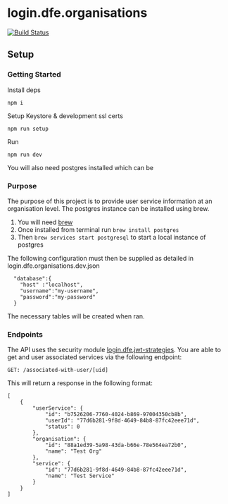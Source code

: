 # login.dfe.organisations

[![Build Status](https://travis-ci.org/DFE-Digital/login.dfe.organisations.svg?branch=master)](https://travis-ci.org/DFE-Digital/login.dfe.organisations)

## Setup

### Getting Started

Install deps
```
npm i
```

Setup Keystore & development ssl certs
```
npm run setup
```

Run
```
npm run dev
```

You will also need postgres installed which can be 

### Purpose

The purpose of this project is to provide user service information at an organisation level.
The postgres instance can be installed using brew.
1) You will need [brew](https://brew.sh/)
1) Once installed from terminal run ``` brew install postgres ```
1) Then ```brew services start postgresql``` to start a local instance of postgres

The following configuration must then be supplied as detailed in login.dfe.organisations.dev.json

```
  "database":{
    "host" :"localhost",
    "username":"my-username",
    "password":"my-password"
  }
```

The necessary tables will be created when ran.

### Endpoints

The API uses the security module [login.dfe.jwt-strategies](https://github.com/DFE-Digital/login.dfe.jwt-strategies). You are able to get and user associated services via the following endpoint:

```
GET: /associated-with-user/[uid]
```

This will return a response in the following format:

```
[
    {
        "userService": {
            "id": "b7526206-7760-4024-b869-97004350cb8b",
            "userId": "77d6b281-9f8d-4649-84b8-87fc42eee71d",
            "status": 0
        },
        "organisation": {
            "id": "88a1ed39-5a98-43da-b66e-78e564ea72b0",
            "name": "Test Org"
        },
        "service": {
            "id": "77d6b281-9f8d-4649-84b8-87fc42eee71d",
            "name": "Test Service"
        }
    }
]
```



